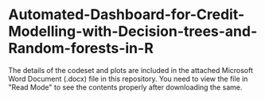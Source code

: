 # Automated-Dashboard-for-Credit-Modelling-with-Decision-trees-and-Random-forests-in-R

The details of the codeset and plots are included in the attached Microsoft Word Document (.docx) file in this repository. 
You need to view the file in "Read Mode" to see the contents properly after downloading the same.
